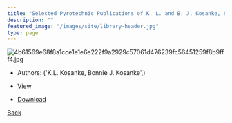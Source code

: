 ```yaml
---
title: "Selected Pyrotechnic Publications of K. L. and B. J. Kosanke, Part 1 (1981 through 1989)"
description: ""
featured_image: "/images/site/library-header.jpg"
type: page
---
```


![4b61569e68f8a1cce1e1e6e222f9a2929c57061d476239fc56451259f8b9fff4.jpg](https://drive.google.com/uc?export=view&id=1y9z3nLtvcGIitBcXOLDjEtRN9b95kdIj)
* Authors: ('K.L. Kosanke, Bonnie J. Kosanke',)
* <a href="https://drive.google.com/uc?export=view&id=1blv6ghmMGLGvd5EoAixYFragSe5saiXI" target="_blank">View</a>

* [Download](https://drive.google.com/uc?export=download&id=1blv6ghmMGLGvd5EoAixYFragSe5saiXI)

[Back](/library/)
